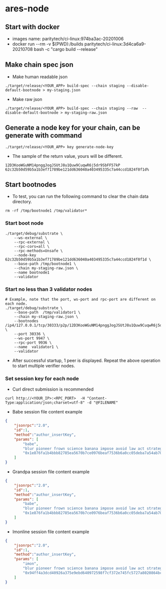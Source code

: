 # ares-node

## Start with docker
* images name: paritytech/ci-linux:974ba3ac-20201006
* docker run --rm -v $(PWD):/builds paritytech/ci-linux:3d4ca6a9-20210708 bash -c "cargo build --release"

## Make chain spec json
* Make human readable json
```
./target/release/<YOUR_APP> build-spec --chain staging --disable-default-bootnode > my-staging.json

```
* Make raw json
```
./target/release/<YOUR_APP> build-spec --chain staging --raw  --disable-default-bootnode > my-staging-raw.json
```

## Generate a node key for your chain, can be generate with command
```
./target/release/<YOUR_APP> key generate-node-key
```

* The sample of the return value, yours will be different.
```
12D3KooWGuNM14pnggJogJSUtJ8u1Quw9CuqwR6j5dr9SbFF57kP
62c32b50d59b5a1b3ef71789be121dd636040a403495335c7a44ccd1824f0f1d%  
```

## Start bootnodes

* To test, you can run the following command to clear the chain data directory.
```
rm -rf /tmp/bootnode1 /tmp/validator*
```
### Start boot node
```
./target/debug/substrate \
    --ws-external \
    --rpc-external \
    --rpc-cors=all \
    --rpc-methods=Unsafe \
    --node-key 62c32b50d59b5a1b3ef71789be121dd636040a403495335c7a44ccd1824f0f1d \
    --base-path /tmp/bootnode1 \
    --chain my-staging-raw.json \
    --name bootnode1
    --validator 
```

### Start no less than 3 validator nodes
```
# Example, note that the port, ws-port and rpc-port are different on each node.
./target/debug/substrate \
    --base-path  /tmp/validator1 \
    --chain my-staging-raw.json \
    --bootnodes  /ip4/127.0.0.1/tcp/30333/p2p/12D3KooWGuNM14pnggJogJSUtJ8u1Quw9CuqwR6j5dr9SbFF57kP \
    --port 30336 \
    --ws-port 9947 \
    --rpc-port 9936 \
    --name  validator1 \
    --validator 
```
* After successful startup, 1 peer is displayed. Repeat the above operation to start multiple verifier nodes.

### Set session key for each node
* Curl direct submission is recommended
```curl
curl http://<YOUR_IP>:<RPC_PORT>  -H "Content-Type:application/json;charset=utf-8" -d "@FILENAME"
```

* Babe session file content example 
```json
{
    "jsonrpc":"2.0",
    "id":1,
    "method":"author_insertKey",
    "params": [
        "babe",
        "blur pioneer frown science banana impose avoid law act strategy have bronze//1//babe",
        "0x1e876fa1b4bbb82785ea5670b7ce0976beaf7536b6a0cc05deba7a54ab709421"
    ]
}
```

* Grandpa session file content example
```json
{
    "jsonrpc":"2.0",
    "id":1,
    "method":"author_insertKey",
    "params": [
        "babe",
        "blur pioneer frown science banana impose avoid law act strategy have bronze//1//babe",
        "0x1e876fa1b4bbb82785ea5670b7ce0976beaf7536b6a0cc05deba7a54ab709421"
    ]
}
```

* Imonline session file content example
```json
{
    "jsonrpc":"2.0",
    "id":1,
    "method":"author_insertKey",
    "params": [
        "imon",
        "blur pioneer frown science banana impose avoid law act strategy have bronze//1//im_online",
        "0x94ff4a3dcd40926a375e9ebd640972598f7cf372e745fc5727a8020864bcb850"
    ]
}

```
